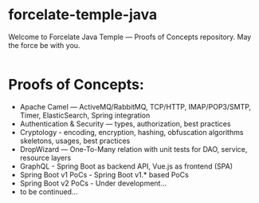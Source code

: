 # forcelate-temple-java
Welcome to Forcelate Java Temple — Proofs of Concepts repository. May the force be with you.

<p align="center">
	<img src="https://github.com/forcelate/forcelate-temple-java/blob/master/img/jedi-temple.jpg?raw=true" alt=""/>
</p>

# Proofs of Concepts:

* Apache Camel — ActiveMQ/RabbitMQ, TCP/HTTP, IMAP/POP3/SMTP, Timer, ElasticSearch, Spring integration
* Authentication & Security — types, authorization, best practices
* Cryptology - encoding, encryption, hashing, obfuscation algorithms skeletons, usages, best practices
* DropWizard — One-To-Many relation with unit tests for DAO, service, resource layers
* GraphQL - Spring Boot as backend API, Vue.js as frontend (SPA)
* Spring Boot v1 PoCs - Spring Boot v1.* based PoCs
* Spring Boot v2 PoCs - Under development...
* to be continued...
